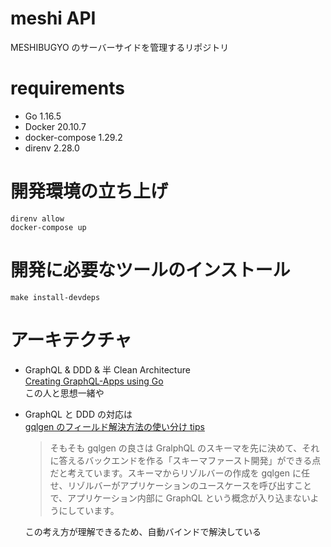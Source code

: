 # meshi API

MESHIBUGYO のサーバーサイドを管理するリポジトリ

# requirements

- Go 1.16.5
- Docker 20.10.7
- docker-compose 1.29.2
- direnv 2.28.0

# 開発環境の立ち上げ

```
direnv allow
docker-compose up
```

# 開発に必要なツールのインストール

```
make install-devdeps
```

# アーキテクチャ

- GraphQL & DDD & 半 Clean Architecture  
  [Creating GraphQL-Apps using Go](https://medium.com/@alexander.zimmermann96/creating-graphql-apps-using-go-7c9a12ad6b42)  
  この人と思想一緒や
- GraphQL と DDD の対応は  
  [gqlgen のフィールド解決方法の使い分け tips](https://qiita.com/ryota-yamamoto/items/3f15f476f17db047ef5d)

  > そもそも gqlgen の良さは GralphQL のスキーマを先に決めて、それに答えるバックエンドを作る「スキーマファースト開発」ができる点だと考えています。スキーマからリゾルバーの作成を gqlgen に任せ、リゾルバーがアプリケーションのユースケースを呼び出すことで、アプリケーション内部に GraphQL という概念が入り込まないようにしています。

  この考え方が理解できるため、自動バインドで解決している
